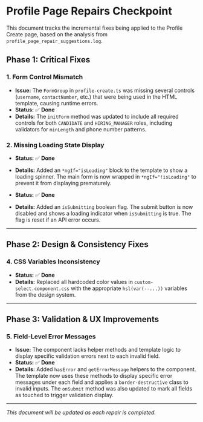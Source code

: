 # Profile Page Repairs Checkpoint

This document tracks the incremental fixes being applied to the Profile Create page, based on the analysis from `profile_page_repair_suggestions.log`.

## Phase 1: Critical Fixes

### 1. Form Control Mismatch

*   **Issue:** The `FormGroup` in `profile-create.ts` was missing several controls (`username`, `contactNumber`, etc.) that were being used in the HTML template, causing runtime errors.
*   **Status:** ✅ **Done**
*   **Details:** The `initForm` method was updated to include all required controls for both `CANDIDATE` and `HIRING_MANAGER` roles, including validators for `minLength` and phone number patterns.

### 2. Missing Loading State Display

*   **Status:** ✅ **Done**
*   **Details:** Added an `*ngIf="isLoading"` block to the template to show a loading spinner. The main form is now wrapped in `*ngIf="!isLoading"` to prevent it from displaying prematurely.

*   **Status:** ✅ **Done**
*   **Details:** Added an `isSubmitting` boolean flag. The submit button is now disabled and shows a loading indicator when `isSubmitting` is true. The flag is reset if an API error occurs.

---

## Phase 2: Design & Consistency Fixes

### 4. CSS Variables Inconsistency

*   **Status:** ✅ **Done**
*   **Details:** Replaced all hardcoded color values in `custom-select.component.css` with the appropriate `hsl(var(--...))` variables from the design system.

---

## Phase 3: Validation & UX Improvements

### 5. Field-Level Error Messages

*   **Issue:** The component lacks helper methods and template logic to display specific validation errors next to each invalid field.
*   **Status:** ✅ **Done**
*   **Details:** Added `hasError` and `getErrorMessage` helpers to the component. The template now uses these methods to display specific error messages under each field and applies a `border-destructive` class to invalid inputs. The `onSubmit` method was also updated to mark all fields as touched to trigger validation display.

---
*This document will be updated as each repair is completed.*
